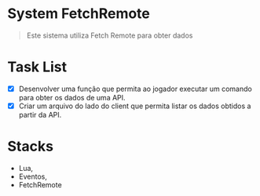 # System FetchRemote

> Este sistema utiliza Fetch Remote para obter dados

# Task List

- [x] Desenvolver uma função que permita ao jogador executar um comando para obter os dados de uma API.
- [x] Criar um arquivo do lado do client que permita listar os dados obtidos a partir da API.

# Stacks

- Lua,
- Eventos,
- FetchRemote
